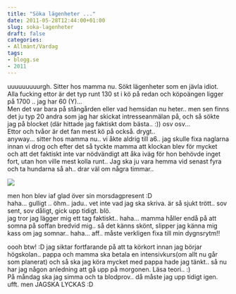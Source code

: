 ```yaml
---
title: "Söka lägenheter ..."
date: 2011-05-28T12:44:00+01:00
slug: soka-lagenheter
draft: false
categories:
- Allmänt/Vardag
tags:
- blogg.se
- 2011
---
```

uuuuuuuuurgh. Sitter hos mamma nu. Sökt lägenheter som en jävla idiot.  
Alla fucking ettor är det typ runt 130 st i kö på redan och köpoängen ligger på 1700 .. jag har 60 (Y)...  
Men det var bara på stångården eller vad hemsidan nu heter.. men sen finns det ju typ 20 andra som jag har skickat intresseanmälan på, och så sökte jag på blocket (där hittade jag faktiskt dom bästa.. :)) osv osv...  
Ettor och tvåor är det fan mest kö på också. drygt..  
anyway... sitter hos mamma nu.. vi åkte aldrig till a6.. jag skulle fixa naglarna innan vi drog och efter det så tyckte mamma att klockan blev för mycket och att det faktiskt inte var nödvändigt att åka iväg för hon behövde inget fort, utan hon ville mest kolla runt.. Jag ska ju vara hemma vid senast fyra och ta hundarna så ah.. drar väl om några timmar..  
  
![](/assets/images/blogg.se/mors-dag-09_149962285.jpg)  
  
men hon blev iaf glad över sin morsdagpresent :D  
haha... gulligt .. öhm.. jadu.. vet inte vad jag ska skriva. är så sjukt trött.. sov sent, sov dåligt, gick upp tidigt. blö.  
jag tror jag lägger mig ett tag faktiskt.. haha... mamma håller endå på att somna på soffan bredvid mig.. så det känns skönt, slipper jag känna mig kass om jag somnar.. haha... aff.. måste verkligen fixa till min dygnsrytm!!  
  
oooh btw! :D jag siktar fortfarande på att ta körkort innan jag börjar högskolan.. pappa och mamma ska betala en intensivkurs(om allt nu går som planerat) och så ska jag köra mycket med pappa hade jag tänkt.. så nu har jag någon anledning att gå upp på morgonen. Läsa teori.. :)  
På måndag ska jag simma och ta blodprov.. då måste jag upp tidigt igen. ufft. men JAGSKA LYCKAS :D